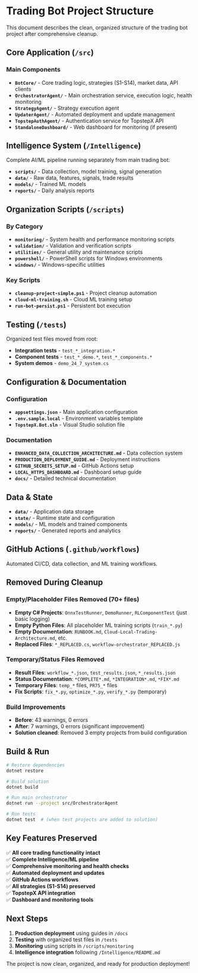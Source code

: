 # Trading Bot Project Structure

This document describes the clean, organized structure of the trading bot project after comprehensive cleanup.

## Core Application (`/src`)

### Main Components
- **`BotCore/`** - Core trading logic, strategies (S1-S14), market data, API clients
- **`OrchestratorAgent/`** - Main orchestration service, execution logic, health monitoring
- **`StrategyAgent/`** - Strategy execution agent
- **`UpdaterAgent/`** - Automated deployment and update management
- **`TopstepAuthAgent/`** - Authentication service for TopstepX API
- **`StandaloneDashboard/`** - Web dashboard for monitoring (if present)

## Intelligence System (`/Intelligence`)

Complete AI/ML pipeline running separately from main trading bot:
- **`scripts/`** - Data collection, model training, signal generation
- **`data/`** - Raw data, features, signals, trade results
- **`models/`** - Trained ML models
- **`reports/`** - Daily analysis reports

## Organization Scripts (`/scripts`)

### By Category
- **`monitoring/`** - System health and performance monitoring scripts
- **`validation/`** - Validation and verification scripts
- **`utilities/`** - General utility and maintenance scripts
- **`powershell/`** - PowerShell scripts for Windows environments
- **`windows/`** - Windows-specific utilities

### Key Scripts
- **`cleanup-project-simple.ps1`** - Project cleanup automation
- **`cloud-ml-training.sh`** - Cloud ML training setup
- **`run-bot-persist.ps1`** - Persistent bot execution

## Testing (`/tests`)

Organized test files moved from root:
- **Integration tests** - `test_*_integration.*`
- **Component tests** - `test_*_demo.*`, `test_*_components.*`
- **System demos** - `demo_24_7_system.cs`

## Configuration & Documentation

### Configuration
- **`appsettings.json`** - Main application configuration
- **`.env.sample.local`** - Environment variables template
- **`TopstepX.Bot.sln`** - Visual Studio solution file

### Documentation
- **`ENHANCED_DATA_COLLECTION_ARCHITECTURE.md`** - Data collection system
- **`PRODUCTION_DEPLOYMENT_GUIDE.md`** - Deployment instructions
- **`GITHUB_SECRETS_SETUP.md`** - GitHub Actions setup
- **`LOCAL_HTTPS_DASHBOARD.md`** - Dashboard setup guide
- **`docs/`** - Detailed technical documentation

## Data & State

- **`data/`** - Application data storage
- **`state/`** - Runtime state and configuration
- **`models/`** - ML models and trained components
- **`reports/`** - Generated reports and analytics

## GitHub Actions (`.github/workflows`)

Automated CI/CD, data collection, and ML training workflows.

## Removed During Cleanup

### Empty/Placeholder Files Removed (70+ files)
- **Empty C# Projects**: `OnnxTestRunner`, `DemoRunner`, `RLComponentTest` (just basic logging)
- **Empty Python Files**: All placeholder ML training scripts (`train_*.py`)
- **Empty Documentation**: `RUNBOOK.md`, `Cloud-Local-Trading-Architecture.md`, etc.
- **Replaced Files**: `*_REPLACED.cs`, `workflow-orchestrator_REPLACED.js`

### Temporary/Status Files Removed
- **Result Files**: `workflow_*.json`, `test_results.json`, `*_results.json`
- **Status Documentation**: `*COMPLETE*.md`, `*INTEGRATION*.md`, `*FIX*.md`
- **Temporary Files**: `temp_*` files, `PR75_*` files
- **Fix Scripts**: `fix_*.py`, `optimize_*.py`, `verify_*.py` (temporary)

### Build Improvements
- **Before**: 43 warnings, 0 errors
- **After**: 7 warnings, 0 errors (significant improvement)
- **Solution cleaned**: Removed 3 empty projects from build configuration

## Build & Run

```bash
# Restore dependencies
dotnet restore

# Build solution
dotnet build

# Run main orchestrator
dotnet run --project src/OrchestratorAgent

# Run tests
dotnet test  # (when test projects are added to solution)
```

## Key Features Preserved

✅ **All core trading functionality intact**  
✅ **Complete Intelligence/ML pipeline**  
✅ **Comprehensive monitoring and health checks**  
✅ **Automated deployment and updates**  
✅ **GitHub Actions workflows**  
✅ **All strategies (S1-S14) preserved**  
✅ **TopstepX API integration**  
✅ **Dashboard and monitoring tools**  

## Next Steps

1. **Production deployment** using guides in `/docs`
2. **Testing** with organized test files in `/tests`
3. **Monitoring** using scripts in `/scripts/monitoring`
4. **Intelligence integration** following `/Intelligence/README.md`

The project is now clean, organized, and ready for production deployment!